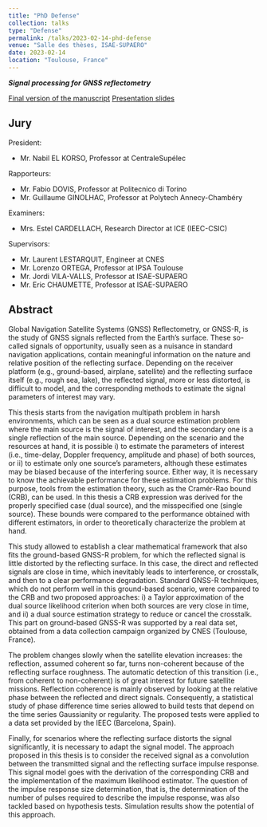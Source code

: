 ```yaml
---
title: "PhD Defense"
collection: talks
type: "Defense"
permalink: /talks/2023-02-14-phd-defense
venue: "Salle des thèses, ISAE-SUPAERO"
date: 2023-02-14
location: "Toulouse, France"
---
```


***Signal processing for GNSS reflectometry***

[Final version of the manuscript](/files/2023_PHD_thesis.pdf)
[Presentation slides](/files/2023_PHD_defense_presentation.pdf)

Jury
----

President:

- Mr. Nabil EL KORSO, Professor at CentraleSupélec

Rapporteurs:

- Mr. Fabio DOVIS, Professor at Politecnico di Torino
- Mr. Guillaume GINOLHAC, Professor at Polytech Annecy-Chambéry

Examiners:

- Mrs. Estel CARDELLACH, Research Director at ICE (IEEC-CSIC)

Supervisors:

- Mr. Laurent LESTARQUIT, Engineer at CNES
- Mr. Lorenzo ORTEGA, Professor at IPSA Toulouse
- Mr. Jordi VILA-VALLS, Professor at ISAE-SUPAERO
- Mr. Eric CHAUMETTE, Professor at ISAE-SUPAERO


Abstract
--------

Global Navigation Satellite Systems (GNSS) Reflectometry, or GNSS-R, is the study of GNSS signals reflected from the Earth’s surface. These so-called signals of opportunity, usually seen as a nuisance in standard navigation applications, contain meaningful information on the nature and relative position of the reflecting surface. Depending on the receiver platform (e.g., ground-based, airplane, satellite) and the reflecting surface itself (e.g., rough sea, lake), the reflected signal, more or less distorted, is difficult to model, and the corresponding methods to estimate the signal parameters of interest may vary.

This thesis starts from the navigation multipath problem in harsh environments, which can be seen as a dual source estimation problem where the main source is the signal of interest, and the secondary one is a single reflection of the main source. Depending on the scenario and the resources at hand, it is possible i) to estimate the parameters of interest (i.e., time-delay, Doppler frequency, amplitude and phase) of both sources, or ii) to estimate only one source’s parameters, although these estimates may be biased because of the interfering source. Either way, it is necessary to know the achievable performance for these estimation problems. For this purpose, tools from the estimation theory, such as the Cramér-Rao bound (CRB), can be used. In this thesis a CRB expression was derived for the properly specified case (dual source), and the misspecified one (single source). These bounds were compared to the performance obtained with different estimators, in order to theoretically characterize the problem at hand.

This study allowed to establish a clear mathematical framework that also fits the ground-based GNSS-R problem, for which the reflected signal is little distorted by the reflecting surface. In this case, the direct and reflected signals are close in time, which inevitably leads to interference, or crosstalk, and then to a clear performance degradation. Standard GNSS-R techniques, which do not perform well in this ground-based scenario, were compared to the CRB and two proposed approaches: i) a Taylor approximation of the dual source likelihood criterion when both sources are very close in time, and ii) a dual source estimation strategy to reduce or cancel the crosstalk. This part on ground-based GNSS-R was supported by a real data set, obtained from a data collection campaign organized by CNES (Toulouse, France). 

The problem changes slowly when the satellite elevation increases: the reflection, assumed coherent so far, turns non-coherent because of the reflecting surface roughness. The automatic detection of this transition (i.e., from coherent to non-coherent) is of great interest for future satellite missions. Reflection coherence is mainly observed by looking at the relative phase between the reflected and direct signals. Consequently, a statistical study of phase difference time series allowed to build tests that depend on the time series Gaussianity or regularity. The proposed tests were applied to a data set provided by the IEEC (Barcelona, Spain).

Finally, for scenarios where the reflecting surface distorts the signal significantly, it is necessary to adapt the signal model. The approach proposed in this thesis is to consider the received signal as a convolution between the transmitted signal and the reflecting surface impulse response. This signal model goes with the derivation of the corresponding CRB and the implementation of the maximum likelihood estimator. The question of the impulse response size determination, that is, the determination of the number of pulses required to describe the impulse response, was also tackled based on hypothesis tests. Simulation results show the potential of this approach.